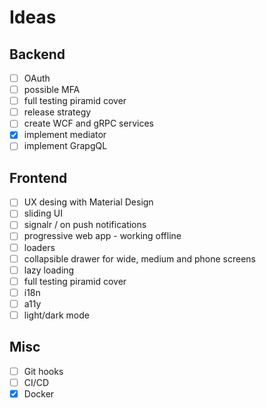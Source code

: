 # Ideas

## Backend

-  [ ] OAuth
-  [ ] possible MFA
-  [ ] full testing piramid cover
-  [ ] release strategy
-  [ ] create WCF and gRPC services
-  [x] implement mediator
-  [ ] implement GrapgQL

## Frontend

-  [ ] UX desing with Material Design
-  [ ] sliding UI
-  [ ] signalr / on push notifications
-  [ ] progressive web app - working offline
-  [ ] loaders
-  [ ] collapsible drawer for wide, medium and phone screens
-  [ ] lazy loading
-  [ ] full testing piramid cover
-  [ ] i18n
-  [ ] a11y
-  [ ] light/dark mode

## Misc

-  [ ] Git hooks
-  [ ] CI/CD
-  [x] Docker
